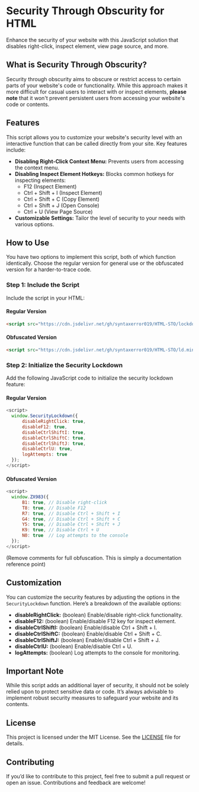 # Security Through Obscurity for HTML

Enhance the security of your website with this JavaScript solution that disables right-click, inspect element, view page source, and more. 

## What is Security Through Obscurity?

Security through obscurity aims to obscure or restrict access to certain parts of your website's code or functionality. While this approach makes it more difficult for casual users to interact with or inspect elements, **please note** that it won't prevent persistent users from accessing your website's code or contents.

## Features

This script allows you to customize your website's security level with an interactive function that can be called directly from your site. Key features include:

- **Disabling Right-Click Context Menu:** Prevents users from accessing the context menu.
- **Disabling Inspect Element Hotkeys:** Blocks common hotkeys for inspecting elements:
  - F12 (Inspect Element)
  - Ctrl + Shift + I (Inspect Element)
  - Ctrl + Shift + C (Copy Element)
  - Ctrl + Shift + J (Open Console)
  - Ctrl + U (View Page Source)
- **Customizable Settings:** Tailor the level of security to your needs with various options.

## How to Use

You have two options to implement this script, both of which function identically. Choose the regular version for general use or the obfuscated version for a harder-to-trace code.

### Step 1: Include the Script

Include the script in your HTML:

#### Regular Version

```html
<script src="https://cdn.jsdelivr.net/gh/syntaxerror019/HTML-STO/lockdown.js"></script>
```

#### Obfuscated Version

```html
<script src="https://cdn.jsdelivr.net/gh/syntaxerror019/HTML-STO/ld.min.js"></script>
```

### Step 2: Initialize the Security Lockdown

Add the following JavaScript code to initialize the security lockdown feature:

#### Regular Version

```javascript
<script>
  window.SecurityLockdown({
      disableRightClick: true,
      disableF12: true,
      disableCtrlShiftI: true,
      disableCtrlShiftC: true,
      disableCtrlShiftJ: true,
      disableCtrlU: true,
      logAttempts: true
  });
</script>
```

#### Obfuscated Version

```javascript
<script>
  window.ZX983({
      B1: true, // Disable right-click
      T8: true, // Disable F12
      R7: true, // Disable Ctrl + Shift + I
      G4: true, // Disable Ctrl + Shift + C
      Y5: true, // Disable Ctrl + Shift + J
      K9: true, // Disable Ctrl + U
      N0: true  // Log attempts to the console
  });
</script>
```
(Remove comments for full obfuscation. This is simply a documentation reference point)

## Customization

You can customize the security features by adjusting the options in the `SecurityLockdown` function. Here’s a breakdown of the available options:

- **disableRightClick:** (boolean) Enable/disable right-click functionality.
- **disableF12:** (boolean) Enable/disable F12 key for inspect element.
- **disableCtrlShiftI:** (boolean) Enable/disable Ctrl + Shift + I.
- **disableCtrlShiftC:** (boolean) Enable/disable Ctrl + Shift + C.
- **disableCtrlShiftJ:** (boolean) Enable/disable Ctrl + Shift + J.
- **disableCtrlU:** (boolean) Enable/disable Ctrl + U.
- **logAttempts:** (boolean) Log attempts to the console for monitoring.

## Important Note

While this script adds an additional layer of security, it should not be solely relied upon to protect sensitive data or code. It’s always advisable to implement robust security measures to safeguard your website and its contents.

## License

This project is licensed under the MIT License. See the [LICENSE](LICENSE) file for details.

## Contributing

If you’d like to contribute to this project, feel free to submit a pull request or open an issue. Contributions and feedback are welcome!

